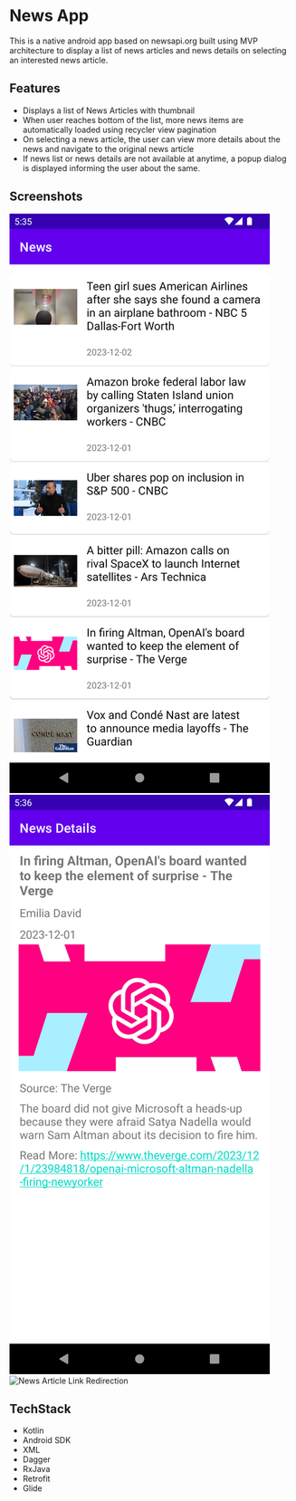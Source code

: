 # News App

This is a native android app based on newsapi.org built using MVP architecture to display a list of news articles and news details on selecting an interested news article.

## Features

- Displays a list of News Articles with thumbnail
- When user reaches bottom of the list, more news items are automatically loaded using recycler view pagination
- On selecting a news article, the user can view more details about the news and navigate to the    original news article
- If news list or news details are not available at anytime, a popup dialog is displayed informing the user about the same.

## Screenshots

![News List](images/news_list.png)
![News Details](images/news.png)
![News Article Link Redirection](newsLink_in_browser.png)

## TechStack

- Kotlin
- Android SDK
- XML
- Dagger
- RxJava
- Retrofit
- Glide

